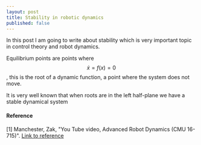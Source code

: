 ```yaml
---
layout: post
title: Stability in robotic dynamics
published: false
---
```


In this post I am going to write about stability which is very important topic in control theory and robot dynamics.

Equilibrium points are points where $$\dot{x} = f(x) = 0$$, this is the root of a dynamic function, a point where the system does not move.

It is very well known that when roots are in the left half-plane we have a stable dynamical system

#### Reference
[1] Manchester, Zak, "You Tube video, Advanced Robot Dynamics (CMU 16-715)". [Link to reference](https://www.youtube.com/watch?v=9f6NLgUYueA&t=2825s)
